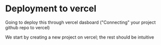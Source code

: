 # Deployment to vercel

Going to deploy this through vercel dasboard ("Connecting" your project github repo to vercel)

We start by creating a new project on vercel; the rest should be intuitive
